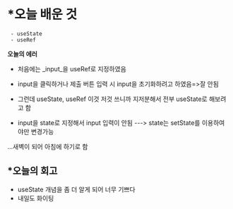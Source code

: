 # *오늘 배운 것
```shell
 - useState
 - useRef
 ```
 
__오늘의 에러__
 - 처음에는 _input_을 useRef로 지정하였음 
 - input을 클릭하거나 제출 버튼 입력 시 input을 초기화하려고 하였음=>잘 안됨

 - 그런데 useState, useRef 이것 저것 쓰니까 지저분해서 전부 useState로 해보려고 함
 - input을 state로 지정해서 input 입력이 안됨 ---> state는 setState를 이용하여야만 변경가능
 
 ...새벽이 되어 아침에 하기로 함
 
 ## *오늘의 회고
  - useState 개념을 좀 더 알게 되어 너무 기쁘다
  - 내일도 화이팅

